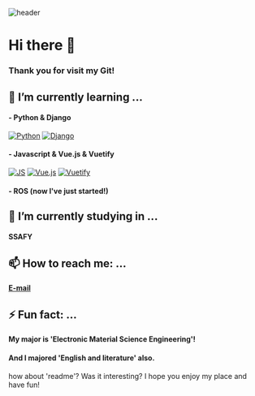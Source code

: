 ![header](https://capsule-render.vercel.app/api?type=waving&color=ffc5dc&height=300&section=header&text=Jiwon's%20git&fontSize=50&fontColor=79254a&animation=fadeIn)


# Hi there 👋
### Thank you for visit my Git!



## 🌱 I’m currently learning ...
#### - Python & Django
[![Python](https://img.shields.io/badge/Python-3776AB?style=flat-square&logo=python&logoColor=black)](github.com/yogjesi/S.I.B)
[![Django](https://img.shields.io/badge/Django-092E20?style=flat-square&logo=django&logoColor=black)](github.com/yogjesi/S.I.B)

#### - Javascript & Vue.js & Vuetify
[![JS](https://img.shields.io/badge/JavaScript-F7DF1E?style=flat-square&logo=javascript&logoColor=black)](github.com/yogjesi/S.I.B)
[![Vue.js](https://img.shields.io/badge/Vue.js-4FC08D?style=flat-square&logo=vuejs&logoColor=black)](github.com/yogjesi/S.I.B)
[![Vuetify](https://img.shields.io/badge/Vuetify-1867C0?style=flat-square&logo=vuetify&logoColor=black)](github.com/yogjesi/S.I.B)

#### - ROS (now I've just started!)





## 🔭 I’m currently studying in  ...
#### SSAFY





## 📫 How to reach me: ...
#### [E-mail](runtoeternity@naver.com)






## ⚡ Fun fact: ...
#### My major is 'Electronic Material Science Engineering'!
#### And I majored 'English and literature' also.





how about 'readme'? Was it interesting? I hope you enjoy my place and have fun!





<!--
**yogjesi/yogjesi** is a ✨ _special_ ✨ repository because its `README.md` (this file) appears on your GitHub profile.

Here are some ideas to get you started:
- 
- 👯 I’m looking to collaborate on ...
- 🤔 I’m looking for help with ...
- 💬 Ask me about ...
- 😄 Pronouns: ...
- 
-->
